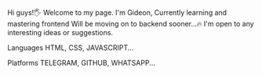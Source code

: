 Hi guys!🖐
Welcome to my page.
I'm Gideon,
Currently learning and mastering frontend 
Will be moving on to backend sooner...🔥
I'm open to any interesting ideas or suggestions.


Languages 
HTML, CSS, JAVASCRIPT...

Platforms
TELEGRAM, GITHUB, WHATSAPP...
